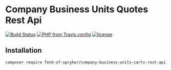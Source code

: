 # Company Business Units Quotes Rest Api

[![Build Status](https://travis-ci.org/fond-of/spryker-company-business-units-carts-rest-api.svg?branch=master)](https://travis-ci.org/fond-of/spryker-company-business-units-carts-rest-api)
[![PHP from Travis config](https://img.shields.io/travis/php-v/fond-of/spryker-company-business-units-carts-rest-api.svg)](https://php.net/)
[![license](https://img.shields.io/github/license/fond-of/spryker-company-business-units-carts-rest-api.svg)](https://packagist.org/packages/fond-of-spryker/company-business-units-carts-rest-api)

## Installation

```
composer require fond-of-spryker/company-business-units-carts-rest-api
```
